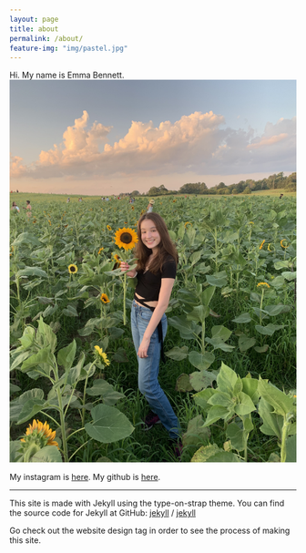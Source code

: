 ```yaml
---
layout: page
title: about
permalink: /about/
feature-img: "img/pastel.jpg"
---
```

Hi. My name is Emma Bennett.
![profile](/img/profile.jpg#thumbnail)

My instagram is [here](https://www.instagram.com/emma.bbennett/). My github is [here](https://github.com/emma-bennett).

---

This site is made with Jekyll using the type-on-strap theme. You can find the source code for Jekyll at GitHub:
[jekyll][jekyll-organization] /
[jekyll](https://github.com/jekyll/jekyll)

Go check out the website design tag in order to see the process of making this site.


[jekyll-organization]: https://github.com/jekyll
